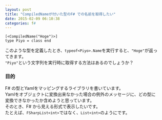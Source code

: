 ```yaml
---
layout: post
title: "CompiledNameが付いた型のF# での名前を取得したい"
date: 2015-02-09 06:10:38
categories: f#
---
```

<pre><code>[&lt;CompiledName("Hoge")&gt;]
type Piyo = class end
</code></pre>

<p>このような型を定義したとき、<code>typeof&lt;Piyo&gt;.Name</code>を実行すると、<code>"Hoge"</code>が返ってきます。<br>
<code>"Piyo"</code>という文字列を実行時に取得する方法はあるのでしょうか？</p>

<h3>目的</h3>

<p>F# の型とYamlをマッピングするライブラリを書いています。<br>
Yamlをオブジェクトに変換出来なかった場合の例外のメッセージに、どの型に変換できなかったか含めようと思っています。<br>
そのとき、F# から見える形式で表示したいです。<br>
たとえば、<code>FSharpList&lt;int&gt;</code>ではなく、<code>List&lt;int&gt;</code>のようにです。</p>
